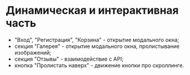 # Динамическая и интерактивная часть
- "Вход", "Регистрация", "Корзина" - открытие модального окна;
- секция "Галерея" - открытие модального окна, пролистывание изображений;
- секция "Отзывы" - взаимодействие с API;
- кнопка "Пролистать наверх" - движение кнопки про скроллинге.